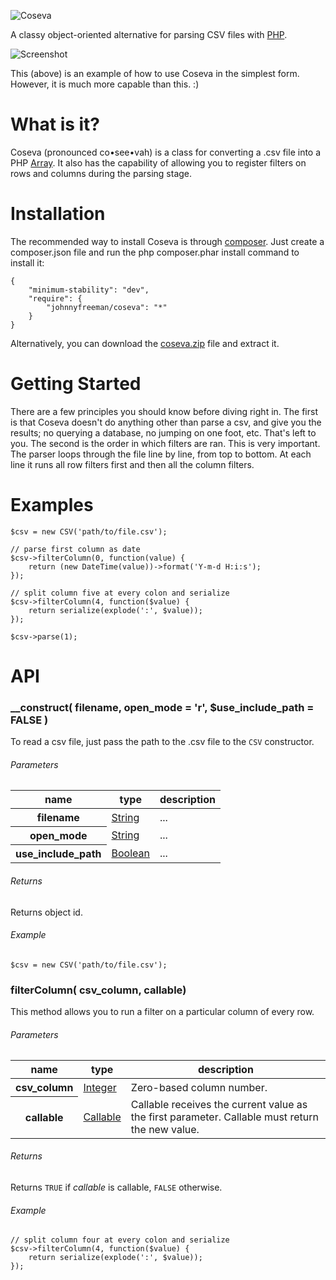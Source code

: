 ![Coseva](https://fbb955dbd2c46c6e3194-d04b1cd5219d2087606844a09815488f.ssl.cf2.rackcdn.com/logos/coseva.png "Coseva")

A classy object-oriented alternative for parsing CSV files with [PHP](http://www.php.net/).

![Screenshot](https://fbb955dbd2c46c6e3194-d04b1cd5219d2087606844a09815488f.ssl.cf2.rackcdn.com/coseva-screeny.png)

This (above) is an example of how to use Coseva in the simplest form. However, it is much more capable than this. :)

# What is it?

Coseva (pronounced co&bull;see&bull;vah) is a class for converting a .csv file into a PHP [Array](http://php.net/manual/en/language.types.array.php). It also has the capability of allowing you to register filters on rows and columns during the parsing stage.

# Installation

The recommended way to install Coseva is through [composer](http://getcomposer.org/). Just create a composer.json file and run the php composer.phar install command to install it:

	{
	    "minimum-stability": "dev",
	    "require": {
	        "johnnyfreeman/coseva": "*"
	    }
	}

Alternatively, you can download the [coseva.zip](https://github.com/johnnyfreeman/coseva/zipball/master) file and extract it.

# Getting Started

There are a few principles you should know before diving right in. The first is that Coseva doesn't do anything other than parse a csv, and give you the results; no querying a database, no jumping on one foot, etc. That's left to you. The second is the order in which filters are ran. This is very important. The parser loops through the file line by line, from top to bottom. At each line it runs all row filters first and then all the column filters.

# Examples

	$csv = new CSV('path/to/file.csv');

    // parse first column as date
	$csv->filterColumn(0, function(value) {
	    return (new DateTime(value))->format('Y-m-d H:i:s');
	});

	// split column five at every colon and serialize
	$csv->filterColumn(4, function($value) {
	    return serialize(explode(':', $value));
	});
    
    $csv->parse(1);

# API

### __construct( filename, open_mode = 'r', $use_include_path = FALSE )

To read a csv file, just pass the path to the .csv file to the `CSV` constructor.
    
###### Parameters

<table>
    <thead>
	    <tr>
	        <th>name</th>
	        <th>type</th>
	        <th>description</th>
	    </tr>
	</thead>
	<tbody>
	    <tr>
	        <th>filename</th>
	        <td><a href="http://www.php.net/manual/en/language.types.string.php">String</a></td>
	        <td>...</td>
	    </tr>
        <tr>
	        <th>open_mode</th>
	        <td><a href="http://www.php.net/manual/en/language.types.string.php">String</a></td>
	        <td>...</td>
	    </tr>
        <tr>
	        <th>use_include_path</th>
	        <td><a href="http://www.php.net/manual/en/language.types.boolean.php">Boolean</a></td>
	        <td>...</td>
	    </tr>
	</tbody>
</table>

###### Returns

Returns object id.

###### Example

    $csv = new CSV('path/to/file.csv');

### filterColumn( csv_column, callable)

This method allows you to run a filter on a particular column of every row.

###### Parameters

<table>
	<thead>
	    <tr>
	        <th>name</th>
	        <th>type</th>
	        <th>description</th>
	    </tr>
	</thead>
	<tbody>
	    <tr>
	        <th>csv_column</th>
	        <td><a href="http://www.php.net/manual/en/language.types.integer.php">Integer</a></td>
	        <td>Zero-based column number.</td>
	    </tr>
	    <tr>
	        <th>callable</th>
	        <td><a href="http://www.php.net/manual/en/language.types.callable.php">Callable</a></td>
	        <td>Callable receives the current value as the first parameter. Callable must return the new value.</td>
	    </tr>
	</tbody>
</table>

###### Returns

Returns `TRUE` if *callable* is callable, `FALSE` otherwise.

###### Example

	// split column four at every colon and serialize
	$csv->filterColumn(4, function($value) {
	    return serialize(explode(':', $value));
	});